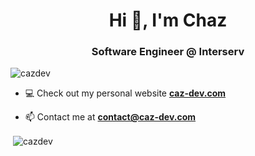 <h1 align="center">Hi 👋, I'm Chaz</h1>
<h3 align="center">Software Engineer @ Interserv</h3>

<p align="left"> <img src="https://komarev.com/ghpvc/?username=cazdev&label=Profile%20views&color=0e75b6&style=flat" alt="cazdev" /> </p>

- 💻 Check out my personal website **[caz-dev.com](https://caz-dev.com)**

- 📫 Contact me at **contact@caz-dev.com**

<p>&nbsp;<img align="center" src="https://github-readme-stats.vercel.app/api?username=cazdev&show_icons=true&locale=en&bg_color=0D1117&title_color=58A4EA&hide_border=true&text_color=C9D1D9&icon_color=5F8BD5" alt="cazdev" /></p>
